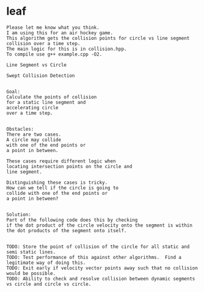 # leaf
    Please let me know what you think.
    I am using this for an air hockey game.
    This algorithm gets the collision points for circle vs line segment collision over a time step.
    The main logic for this is in collision.hpp.
    To compile use g++ example.cpp -O2.
    
	Line Segment vs Circle 
	
	Swept Collision Detection
	
	
	Goal: 
	Calculate the points of collision 
	for a static line segment and 
	accelerating circle 
	over a time step.
	
	
	Obstacles:
	There are two cases.  
	A circle may collide
	with one of the end points or
	a point in between.
	
	These cases require different logic when
	locating intersection points on the circle and
	line segment.
	
	Distinguishing these cases is tricky.  
	How can we tell if the circle is going to
	collide with one of the end points or 
	a point in between?
	
	
	Solution:
	Part of the following code does this by checking 
	if the dot product of the circle velocity onto the segment is within 
	the dot products of the segment onto itself.
	
	
	TODO: Store the point of collision of the circle for all static and semi static lines.
	TODO: Test performance of this against other algorithms.  Find a legitimate way of doing this.
	TODO: Exit early if velocity vector points away such that no collision would be possible.
	TODO: Ability to check and resolve collision between dynamic segments vs circle and circle vs circle.
